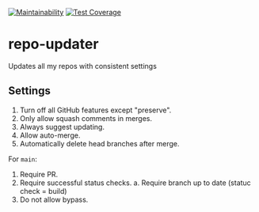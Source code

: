 [![Maintainability](https://api.codeclimate.com/v1/badges/d2c2952ba3ab41823502/maintainability)](https://codeclimate.com/github/dfar-io/repo-updater/maintainability)
[![Test Coverage](https://api.codeclimate.com/v1/badges/d2c2952ba3ab41823502/test_coverage)](https://codeclimate.com/github/dfar-io/repo-updater/test_coverage)

# repo-updater
Updates all my repos with consistent settings

## Settings

1. Turn off all GitHub features except "preserve".
2. Only allow squash comments in merges.
3. Always suggest updating.
4. Allow auto-merge.
5. Automatically delete head branches after merge.

For `main`:

1. Require PR.
2. Require successful status checks.
  a. Require branch up to date (statuc check = build)
3. Do not allow bypass.
